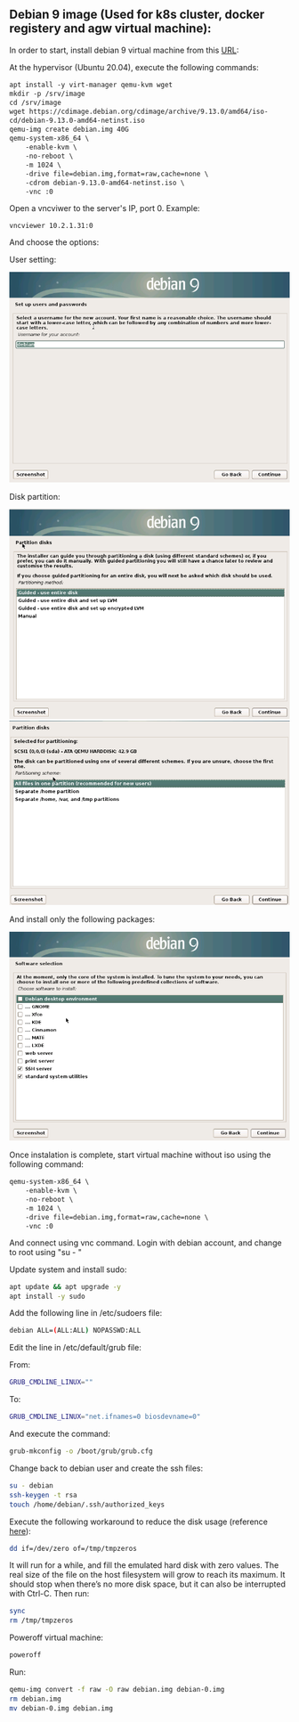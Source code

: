 ## Debian 9 image (Used for k8s cluster, docker registery and agw virtual machine):

In order to start, install debian 9 virtual machine  from this [URL](https://cdimage.debian.org/cdimage/archive/9.13.0/amd64/iso-cd/debian-9.13.0-amd64-netinst.iso):

At the hypervisor (Ubuntu 20.04), execute the following commands:

```shell
apt install -y virt-manager qemu-kvm wget 
mkdir -p /srv/image
cd /srv/image
wget https://cdimage.debian.org/cdimage/archive/9.13.0/amd64/iso-cd/debian-9.13.0-amd64-netinst.iso
qemu-img create debian.img 40G
qemu-system-x86_64 \
    -enable-kvm \
    -no-reboot \
    -m 1024 \
    -drive file=debian.img,format=raw,cache=none \
    -cdrom debian-9.13.0-amd64-netinst.iso \
    -vnc :0
```

Open a vncviwer to the server's IP, port 0. Example:

```shell
vncviewer 10.2.1.31:0
```

And choose the options:


User setting:

![image](images/debian_install_10.png)


Disk partition:

![image](images/debian_install_13.png)
![image](images/debian_install_14.png)


And install only the following packages:

![image](images/debian_install_15.png)


Once instalation is complete, start virtual machine without iso using the following command:
```shell
qemu-system-x86_64 \
    -enable-kvm \
    -no-reboot \
    -m 1024 \
    -drive file=debian.img,format=raw,cache=none \
    -vnc :0
```

And connect using vnc command. Login with debian account, and change to root using "su - "

Update system and install sudo:
```bash 
apt update && apt upgrade -y
apt install -y sudo
```

Add the following line in /etc/sudoers file:

```bash 
debian ALL=(ALL:ALL) NOPASSWD:ALL
```

Edit the line in /etc/default/grub file:

From:
```bash 
GRUB_CMDLINE_LINUX=""
```

To:
```bash 
GRUB_CMDLINE_LINUX="net.ifnames=0 biosdevname=0"
```

And execute the command:
```bash 
grub-mkconfig -o /boot/grub/grub.cfg
```

Change back to debian user and create the ssh files:
```bash 
su - debian
ssh-keygen -t rsa
touch /home/debian/.ssh/authorized_keys
```

Execute the following workaround to reduce the disk usage (reference [here](https://balau82.wordpress.com/2011/05/08/qemu-raw-images-real-size/)):

```bash
dd if=/dev/zero of=/tmp/tmpzeros
```
It will run for a while, and fill the emulated hard disk with zero values. The real size of the file on the host filesystem will grow to reach its maximum. It should stop when there’s no more disk space, but it can also be interrupted with Ctrl-C. Then run:

```bash
sync
rm /tmp/tmpzeros
```

Poweroff virtual machine:

```bash
poweroff
```

Run:
```bash
qemu-img convert -f raw -O raw debian.img debian-0.img
rm debian.img
mv debian-0.img debian.img
```
